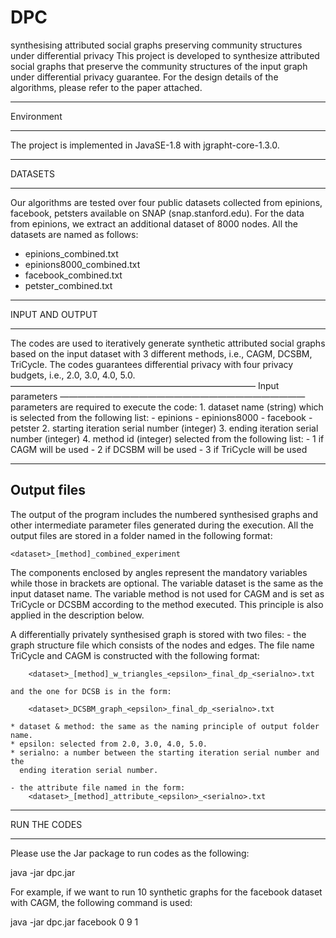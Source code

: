 # DPC
synthesising attributed social graphs preserving community structures under differential privacy
This project is developed to synthesize attributed social graphs that preserve 
the community structures of the input graph under differential privacy guarantee. 
For the design details of the algorithms, please refer to the paper attached. 

******************************
Environment
******************************
The project is implemented in JavaSE-1.8 with jgrapht-core-1.3.0. 

******************************
DATASETS
******************************
Our algorithms are tested over four public datasets collected from epinions, 
facebook, petsters available on SNAP (snap.stanford.edu). For the data from 
epinions, we extract an additional dataset of 8000 nodes. All the datasets 
are named as follows:
   * epinions_combined.txt
   * epinions8000_combined.txt
   * facebook_combined.txt
   * petster_combined.txt
******************************
INPUT AND OUTPUT
******************************
The codes are used to iteratively generate synthetic attributed social graphs
based on the input dataset with 3 different methods, i.e., CAGM, DCSBM,
TriCycle. The codes guarantees differential privacy with four privacy budgets, 
i.e., 2.0, 3.0, 4.0, 5.0.   
————————————————————————————
Input parameters
————————————————————————————
parameters are required to execute the code:
    1. dataset name (string) which is selected from the following list:
        - epinions
        - epinions8000
        - facebook
        - petster
    2. starting iteration serial number (integer)
    3. ending iteration serial number (integer)
    4. method id (integer) selected from the following list:
        - 1 if CAGM will be used
        - 2 if DCSBM will be used
        - 3 if TriCycle will be used

------------------------------
Output files
------------------------------

The output of the program includes the numbered synthesised graphs and other
intermediate parameter files generated during the execution. All the output
files are stored in a folder named in the following format:

    <dataset>_[method]_combined_experiment
    
The components enclosed by angles represent the mandatory variables while those
in brackets are optional. The variable dataset is the same as the input
dataset name. The variable method is not used for CAGM and is set as TriCycle or 
DCSBM according to the method executed. This principle is also applied in the
description below.

A differentially privately synthesised graph is stored with two files:
    - the graph structure file which consists of the nodes and edges. 
    The file name TriCycle and CAGM is constructed with the following format:

        <dataset>_[method]_w_triangles_<epsilon>_final_dp_<serialno>.txt

    and the one for DCSB is in the form:

        <dataset>_DCSBM_graph_<epsilon>_final_dp_<serialno>.txt
      
    * dataset & method: the same as the naming principle of output folder name.
    * epsilon: selected from 2.0, 3.0, 4.0, 5.0.
    * serialno: a number between the starting iteration serial number and the 
      ending iteration serial number. 

    - the attribute file named in the form:
        <dataset>_[method]_attribute_<epsilon>_<serialno>.txt


******************************
RUN THE CODES
******************************
Please use the Jar package to run codes as the following:

java -jar dpc.jar <dataset> <starting iteration serial number> <ending iteration
serial number> <method>

For example, if we want to run 10 synthetic graphs for the facebook dataset with
CAGM, the following command is used:

 java -jar dpc.jar facebook 0 9 1
 
